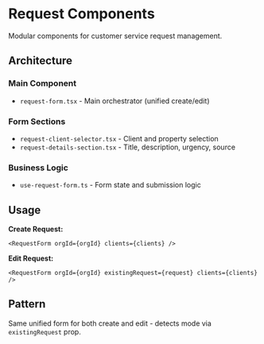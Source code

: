 # Request Components

Modular components for customer service request management.

## Architecture

### **Main Component**
- `request-form.tsx` - Main orchestrator (unified create/edit)

### **Form Sections**
- `request-client-selector.tsx` - Client and property selection
- `request-details-section.tsx` - Title, description, urgency, source

### **Business Logic**
- `use-request-form.ts` - Form state and submission logic

## Usage

**Create Request:**
```tsx
<RequestForm orgId={orgId} clients={clients} />
```

**Edit Request:**
```tsx
<RequestForm orgId={orgId} existingRequest={request} clients={clients} />
```

## Pattern

Same unified form for both create and edit - detects mode via `existingRequest` prop.

